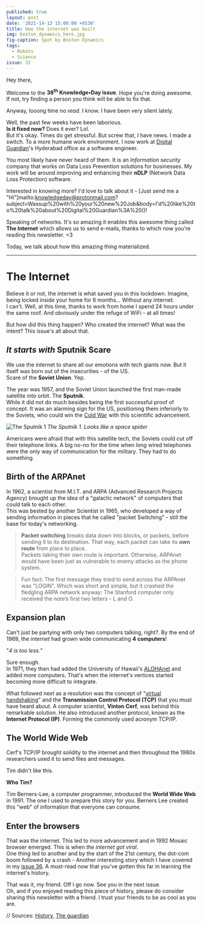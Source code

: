 ```yaml
---
published: true
layout: post
date: '2021-14-13 15:00:00 +0530'
title: How the internet was built
img: boston_dynamics_hero.jpg
fig-caption: Spot by Boston Dynamics
tags:
  - Robots
  - Science
issue: 32
---
```

Hey there,

Welcome to the **38<sup>th</sup> Knowledge•Day issue**. Hope you're doing awesome. If not, try finding a person you think will be able to fix that.  

Anyway, looong time no _read_. I know. I have been very silent lately.  

Well, the past few weeks have been laborious.  
**Is it fixed now?** Does it ever? Lol.  
But it's okay. Times do get stressful. But screw that, I have news. I made a switch. To a more humane work environment. I now work at [Digital Guardian](https://digitalguardian.com/)'s Hyderabad office as a software engineer. 

You most likely have never heard of them. It is an _Information security_ company that works on Data Loss Prevention solutions for businesses. My work will be around improving and enhancing their **nDLP** (Network Data Loss Protection) software.  

Interested in knowing more? I'd love to talk about it - [Just send me a "Hi"]mailto:knowledgeday@protonmail.com?subject=Wassup%20with%20your%20new%20Job&body=I'd%20like%20to%20talk%20about%20Digital%20Guardian%3A%20()!

Speaking of networks. It's so amazing it enables this awesome thing called **The Internet** which allows us to send e-mails, thanks to which now you're reading this newsletter. <3  

Today, we talk about how this amazing thing materialized.

--------

# The Internet
Believe it or not, the internet is what saved you in this lockdown. Imagine, being locked inside your home for 6 months... Without any internet.  
I can't. Well, at this time, thanks to work from home I spend 24 hours under the same roof. And obviously under the refuge of WiFi - at all times!  

But how did this thing happen? Who created the internet? What was the intent? This issue's all about that.  

## _It starts with_ Sputnik Scare
We use the internet to share all our emotions with tech giants now. But it itself was born out of the insecurities - of the US.  
Scare of the **Soviet Union**. Yep.  

The year was 1957, and the Soviet Union launched the first man-made satellite into orbit. The **Sputnik**.  
While it did not do much besides being the first successful proof of concept. It was an alarming sign for the US, positioning them inferiorly to the Soviets, who could win the [Cold War](https://tenor.cards/?p=VGhlIENvbGQgV2FyIHJpdmFscnkgYmV0d2VlbiB0aGUgVW5pdGVkIFN0YXRlcyBhbmQgdGhlIFNvdmlldCBVbmlvbiBsYXN0ZWQgZm9yIGRlY2FkZXMgYW5kIGxlZCB0aGUgdHdvIHN1cGVycG93ZXJzIHRvIHRoZSBicmluayBvZiBudWNsZWFyIGRpc2FzdGVyLg==) with this scientific advancement.  

![The Sputnik 1]({{site.baseurl}}/assets/img/sputnik_1.jpeg)
_The Sputnik 1. Looks like a space spider_

Americans were afraid that with this satellite tech, the Soviets could cut off their telephone links. A big no-no for the time when long wired telephones were the only way of communication for the military. They had to do something.  

## Birth of the ARPAnet
In 1962, a scientist from M.I.T. and ARPA (Advanced Research Projects Agency) brought up the idea of a "galactic network" of computers that could talk to each other.  
This was bested by another Scientist in 1965, who developed a way of sending information in pieces that he called "packet Switching" - still the base for today's networking.  

> **Packet switching** breaks data down into blocks, or packets, before sending it to its destination. That way, each packet can take its **own route** from place to place.    
Packets taking their own route is important. Otherwise, ARPAnet would have been just as vulnerable to enemy attacks as the phone system.   

> Fun fact: The first message they tried to send across the ARPAnet was "LOGIN". Which was short and simple, but it crashed the fledgling ARPA network anyway: The Stanford computer only received the note’s first two letters - L and O.  

## Expansion plan
Can't just be partying with only two computers talking, right?. By the end of 1969, the _internet_ had grown wide communicating **4 computers**!    

"_4 is too less._"  

Sure enough.  
In 1971, they then had added the University of Hawaii's [ALOHAnet](https://www.eng.hawaii.edu/about/history/alohanet/) and added more computers. That's when the internet's vertices started becoming more difficult to integrate.   

What followed next as a resolution was the concept of "[virtual handshaking](https://networksigma.com/tcp-3-way-handshake/#:~:text=TCP%20uses%20a%20three-way%20handshake%20to%20make%20a,is%20established,%20data%20is%20transferred%20between%20the%20devices.)" and the **Transmission Control Protocol (TCP)** that you must have heard about. A computer scientist, **Vinton Cerf**, was behind this remarkable solution. He also introduced another protocol, known as the **Internet Protocol (IP)**. Forming the commonly used acronym TCP/IP.   

## The World Wide Web
Cerf's TCP/IP brought solidity to the internet and then throughout the 1980s researchers used it to send files and messages.  

Tim didn't like this.  

**Who Tim?**  

Tim Berners-Lee, a computer programmer, introduced the **World Wide Web** in 1991. The one I used to prepare this story for you. Berners Lee created this "web" of information that everyone can consume.  

## Enter the browsers
That was the internet. This led to more advancement and in 1992 Mosaic browser emerged. This is when _the internet got viral_.  
One thing led to another and by the start of the 21st century, the dot-com boom followed by a crash - Another interesting story which I have covered in my [issue 36](https://knowledgeday.in/dot-com-bubble/). A must-read now that you've gotten this far in learning the internet's history.  

That was it, my friend. Off I go now. See you in the next issue.   
Oh, and if you enjoyed reading this piece of history, please do consider sharing this newsletter with a friend. I trust your friends to be as cool as you are.  

// Sources: [History](https://www.history.com/topics/inventions/invention-of-the-internet), [The guardian](https://www.theguardian.com/technology/2016/jul/15/how-the-internet-was-invented-1976-arpa-kahn-cerf)
